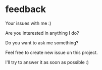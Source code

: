# feedback
Your issues with me :)

Are you interested in anything I do? 

Do you want to ask me something? 

Feel free to create new issue on this project.

I'll try to answer it as soon as possible :)

